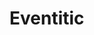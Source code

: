 # Eventitic

<!-- [![CI Status](http://img.shields.io/travis/Hironori Ichimiya/Eventitic.svg?style=flat)](https://travis-ci.org/Hironori Ichimiya/Eventitic)
[![Version](https://img.shields.io/cocoapods/v/Eventitic.svg?style=flat)](http://cocoapods.org/pods/Eventitic)
[![License](https://img.shields.io/cocoapods/l/Eventitic.svg?style=flat)](http://cocoapods.org/pods/Eventitic)
[![Platform](https://img.shields.io/cocoapods/p/Eventitic.svg?style=flat)](http://cocoapods.org/pods/Eventitic)

## Usage

To run the example project, clone the repo, and run `pod install` from the Example directory first.

## Requirements

## Installation

Eventitic is available through [CocoaPods](http://cocoapods.org). To install
it, simply add the following line to your Podfile:

```ruby
pod "Eventitic"
```

## Author

Hironori Ichimiya, hiron@hironytic.com

## License

Eventitic is available under the MIT license. See the LICENSE file for more info. -->
